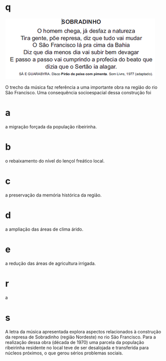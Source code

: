 # q
![](42d31c18-48f3-8cb7-f311-ec680d39c76b.png)

O trecho da música faz referência a uma importante obra na região do rio São Francisco. Uma consequência socioespacial dessa construção foi

# a
a migração forçada da população ribeirinha.

# b
o rebaixamento do nível do lençol freático local.

# c
a preservação da memória histórica da região.

# d
a ampliação das áreas de clima árido.

# e
a redução das áreas de agricultura irrigada.

# r
a

# s
A letra da música apresentada explora aspectos relacionados à construção da represa de Sobradinho (região Nordeste) no rio São Francisco. Para a realização dessa obra (década de 1970) uma parcela da população ribeirinha residente no local teve de ser desalojada e transferida para núcleos próximos, o que gerou sérios problemas sociais.
